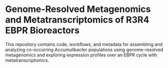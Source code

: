 # Genome-Resolved Metagenomics and Metatranscriptomics of R3R4 EBPR Bioreactors

This repository contains code, workflows, and metadata for assembling and analyzing co-occurring Accumulibacter populations using genome-resolved metagenomics and exploring expression profiles over an EBPR cycle with metatranscriptomics. 
